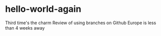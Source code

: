 # hello-world-again
Third time's the charm
Review of using branches on Github
Europe is less than 4 weeks away
